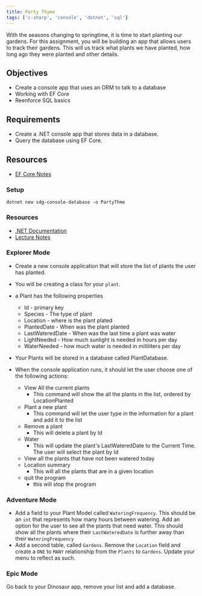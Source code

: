 ```yaml
---
title: Party Thyme
tags: ['c-sharp', 'console', 'dotnet', 'sql']
---
```


With the seasons changing to springtime, it is time to start planting our
gardens. For this assignment, you will be building an app that allows users to
track their gardens. This will us track what plants we have planted, how long
ago they were planted and other details.

## Objectives

- Create a console app that uses an ORM to talk to a database
- Working with EF Core
- Reenforce SQL basics

## Requirements

- Create a .NET console app that stores data in a database.
- Query the database using EF Core.

## Resources

- [EF Core Notes](https://suncoast.io/handbook/curriculum/back-end/full-stack-i/lecture/dotnet/04-entity-framework/)

### Setup

```shell
dotnet new sdg-console-database -o PartyThme
```

### Resources

- [.NET Documentation](https://docs.microsoft.com/en-us/dotnet/)
- [Lecture Notes](https://suncoast.io/handbook/curriculum/back-end/full-stack-i/lecture/dotnet)

### Explorer Mode

- Create a new console application that will store the list of plants the
  user has planted.
- You will be creating a class for your `plant`.
- a Plant has the following properties

  - Id - primary key
  - Species - The type of plant
  - Location - where is the plant plated
  - PlantedDate - When was the plant planted
  - LastWateredDate - When was the last time a plant was water
  - LightNeeded - How much sunlight is needed in hours per day
  - WaterNeeded - how much water is needed in milliliters per day

- Your Plants will be stored in a database called PlantDatabase.
- When the console application runs, it should let the user choose one of
  the following actions:
  - View All the current plants
    - This command will show the all the plants in the list, ordered by
      LocationPlanted
  - Plant a new plant
    - This command will let the user type in the information for a plant and
      add it to the list
  - Remove a plant
    - This will delete a plant by Id
  - Water
    - This will update the plant's LastWateredDate to the Current Time. The
      user will select the plant by Id
  - View all the plants that have not been watered today
  - Location summary
    - This will all the plants that are in a given location
  - quit the program
    - this will stop the program

### Adventure Mode

- Add a field to your Plant Model called `WateringFrequency`. This should be an
  `int` that represents how many hours between watering. Add an option for the
  user to see all the plants that need water. This should show all the plants
  where their `LastWateredDate` is further away than their `WateringFrequency`
- Add a second table, called `Gardens`. Remove the `Location` field and create a
  `ONE` to `MANY` relationship from the `Plants` to `Gardens`. Update your menu
  to reflect as such.

### Epic Mode

Go back to your Dinosaur app, remove your list and add a database.
